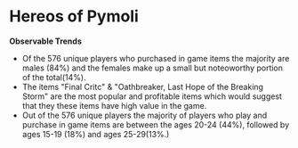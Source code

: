 # Hereos of Pymoli
**Observable Trends**
 - Of the 576 unique players who purchased in game items the majority are males (84%) and the females make up a small but noteoworthy portion of the total(14%).
 - The items "Final Critc" & "Oathbreaker, Last Hope of the Breaking Storm"	are the most popular and profitable items which would suggest that they these items have high value in the game.
 - Out of the 576 unique players the majority of players who play and purchase in game items are between the ages 20-24 (44%), followed by ages 15-19 (18%) and ages 25-29(13%.)